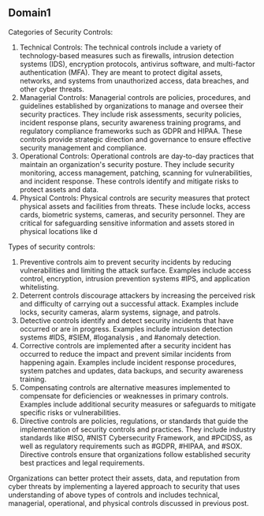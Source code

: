## Domain1
Categories of Security Controls: 
1. Technical Controls: The technical controls include a variety of technology-based measures such as firewalls, intrusion detection systems (IDS), encryption protocols, antivirus software, and multi-factor authentication (MFA). They are meant to protect digital assets, networks, and systems from unauthorized access, data breaches, and other cyber threats.
2. Managerial Controls: Managerial controls are policies, procedures, and guidelines established by organizations to manage and oversee their security practices. They include risk assessments, security policies, incident response plans, security awareness training programs, and regulatory compliance frameworks such as GDPR and HIPAA. These controls provide strategic direction and governance to ensure effective security management and compliance.
3. Operational Controls: Operational controls are day-to-day practices that maintain an organization's security posture. They include security monitoring, access management, patching, scanning for vulnerabilities, and incident response. These controls identify and mitigate risks to protect assets and data.
4. Physical Controls: Physical controls are security measures that protect physical assets and facilities from threats. These include locks, access cards, biometric systems, cameras, and security personnel. They are critical for safeguarding sensitive information and assets stored in physical locations like d

Types of security controls:
1. Preventive controls aim to prevent security incidents by reducing vulnerabilities and limiting the attack surface. Examples include access control, encryption, intrusion prevention systems #IPS, and application whitelisting.
2. Deterrent controls discourage attackers by increasing the perceived risk and difficulty of carrying out a successful attack. Examples include locks, security cameras, alarm systems, signage, and patrols.
3. Detective controls identify and detect security incidents that have occurred or are in progress. Examples include intrusion detection systems #IDS, #SIEM, #loganalysis , and #anomaly detection.
4. Corrective controls are implemented after a security incident has occurred to reduce the impact and prevent similar incidents from happening again. Examples include incident response procedures, system patches and updates, data backups, and security awareness training.
5. Compensating controls are alternative measures implemented to compensate for deficiencies or weaknesses in primary controls. Examples include additional security measures or safeguards to mitigate specific risks or vulnerabilities.
6. Directive controls are policies, regulations, or standards that guide the implementation of security controls and practices. They include industry standards like #ISO, #NIST Cybersecurity Framework, and #PCIDSS, as well as regulatory requirements such as #GDPR, #HIPAA, and #SOX. Directive controls ensure that organizations follow established security best practices and legal requirements.

Organizations can better protect their assets, data, and reputation from cyber threats by implementing a layered approach to security that uses understanding of above types of controls and includes technical, managerial, operational, and physical controls discussed in previous post. 
